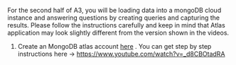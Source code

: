 For the second half of A3, you will be loading data into a mongoDB cloud instance and answering questions by creating queries and capturing the results.  Please follow the instructions carefully and keep in mind that Atlas application may look slightly different from the version shown in the videos.

1. Create an MongoDB atlas account [here](https://www.mongodb.com/download-center) .  You can get step by step instructions here ->
https://www.youtube.com/watch?v=_d8CBOtadRA
